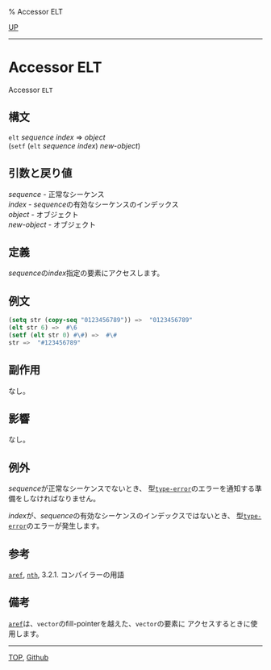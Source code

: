 % Accessor ELT

[UP](17.3.html)  

---

# Accessor **ELT**


Accessor `ELT`


## 構文

`elt` *sequence* *index* => *object*  
(`setf` (`elt` *sequence* *index*) *new-object*)


## 引数と戻り値

*sequence* - 正常なシーケンス  
*index* - *sequence*の有効なシーケンスのインデックス  
*object* - オブジェクト  
*new-object* - オブジェクト  


## 定義

*sequence*の*index*指定の要素にアクセスします。


## 例文

```lisp
(setq str (copy-seq "0123456789")) =>  "0123456789"
(elt str 6) =>  #\6
(setf (elt str 0) #\#) =>  #\#
str =>  "#123456789"
```


## 副作用

なし。


## 影響

なし。


## 例外


*sequence*が正常なシーケンスでないとき、
型[`type-error`](4.4.type-error.html)のエラーを通知する準備をしなければなりません。

*index*が、*sequence*の有効なシーケンスのインデックスではないとき、
型[`type-error`](4.4.type-error.html)のエラーが発生します。


## 参考

[`aref`](15.2.aref.html),
[`nth`](14.2.nth.html),
3.2.1. コンパイラーの用語


## 備考

[`aref`](15.2.aref.html)は、`vector`のfill-pointerを越えた、`vector`の要素に
アクセスするときに使用します。


---
[TOP](index.html),  [Github](https://github.com/nptcl/npt-japanese)


